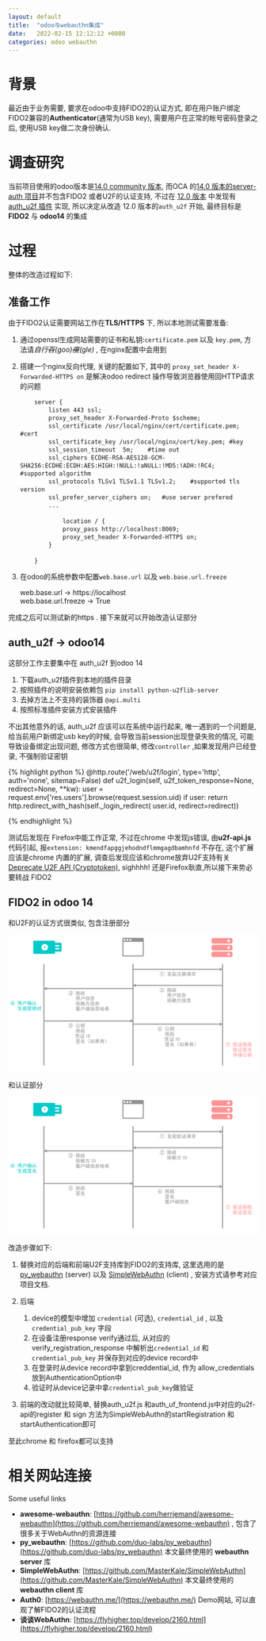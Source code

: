 ```yaml
---
layout: default
title:  "odoo与webauthn集成"
date:   2022-02-15 12:12:12 +0800
categories: odoo webauthn
---
```

# 背景

最近由于业务需要, 要求在odoo中支持FIDO2的认证方式, 即在用户账户绑定FIDO2兼容的**Authenticator**(通常为USB key), 需要用户在正常的帐号密码登录之后, 使用USB key做二次身份确认. 

# 调查研究

当前项目使用的odoo版本是[14.0 community 版本](https://nightly.odoo.com/14.0/nightly/), 而OCA 的[14.0 版本的server-auth 项目](https://github.com/OCA/server-auth/tree/14.0)并不包含FIDO2 或者U2F的认证支持, 不过在 [12.0 版本](https://github.com/OCA/server-auth/tree/12.0) 中发现有 [auth_u2f 插件](https://github.com/OCA/server-auth/tree/12.0/auth_u2f) 实现, 所以决定从改造 12.0 版本的`auth_u2f` 开始, 最终目标是**FIDO2** 与 **odoo14** 的集成

# 过程

整体的改造过程如下:

## 准备工作

由于FIDO2认证需要网站工作在**TLS/HTTPS** 下, 所以本地测试需要准备:

1. 通过openssl生成网站需要的证书和私钥:`certificate.pem` 以及 `key.pem`, 方法请*自行~~百~~(goo)~~度~~(gle)* , 在nginx配置中会用到  
2. 搭建一个nginx反向代理, 关键的配置如下, 其中的 `proxy_set_header X-Forwarded-HTTPS on` 是解决odoo redirect 操作导致浏览器使用回HTTP请求的问题

    ```nginx
        server {
            listen 443 ssl;
            proxy_set_header X-Forwarded-Proto $scheme;
            ssl_certificate /usr/local/nginx/cert/certificate.pem; #cert
            ssl_certificate_key /usr/local/nginx/cert/key.pem; #key
            ssl_session_timeout  5m;    #time out
            ssl_ciphers ECDHE-RSA-AES128-GCM-SHA256:ECDHE:ECDH:AES:HIGH:!NULL:!aNULL:!MD5:!ADH:!RC4;    #supported algorithm
            ssl_protocols TLSv1 TLSv1.1 TLSv1.2;    #supported tls version
            ssl_prefer_server_ciphers on;   #use server prefered
            ...

                location / {
                proxy_pass http://localhost:8069;
                proxy_set_header X-Forwarded-HTTPS on;
            }
        
        }
    ```


3. 在odoo的系统参数中配置`web.base.url` 以及 `web.base.url.freeze`
    
    web.base.url -> https://localhost  
    web.base.url.freeze -> True  

完成之后可以测试新的https . 接下来就可以开始改造认证部分

## auth_u2f -> odoo14

这部分工作主要集中在 auth_u2f 到odoo 14  
1. 下载auth_u2f插件到本地的插件目录  
2. 按照插件的说明安装依赖包 `pip install python-u2flib-server`  
3. 去掉方法上不支持的装饰器 `@api.multi`  
4. 按照标准插件安装方式安装插件

不出其他意外的话, auth_u2f 应该可以在系统中运行起来, 唯一遇到的一个问题是, 给当前用户新绑定usb key的时候, 会导致当前session出现登录失败的情况, 可能导致设备绑定出现问题, 修改方式也很简单, 修改`controller` ,如果发现用户已经登录, 不强制验证密钥

{% highlight python %}
    @http.route('/web/u2f/login', type='http', auth='none', sitemap=False)
    def u2f_login(self, u2f_token_response=None, redirect=None, **kw):
        user = request.env['res.users'].browse(request.session.uid)
        if user:
            return http.redirect_with_hash(self._login_redirect(
                user.id, redirect=redirect))   

{% endhighlight %}

测试后发现在 Firefox中能工作正常, 不过在chrome 中发现js错误, 由**u2f-api.js** 代码引起, 报`extension: kmendfapggjehodndflmmgagdbamhnfd` 不存在, 这个扩展应该是chrome 内置的扩展, 调查后发现应该和chrome放弃U2F支持有关 [Deprecate U2F API (Cryptotoken)](https://developer.chrome.com/blog/deps-rems-95/#deprecate-u2f-api-cryptotoken), sighhhh! 还是Firefox耿直,所以接下来势必要转战 FIDO2  

## FIDO2 in odoo 14

和U2F的认证方式很类似, 包含注册部分

![webauthn_reg](/assets/images/2021/2/webauthn_reg.png)  

和认证部分

![webauthn_auth](/assets/images/2021/2/webauthn_auth.png)  

改造步骤如下:
1. 替换对应的后端和前端U2F支持库到FIDO2的支持库, 这里选用的是 [py_webauthn][py_webauthn] (server) 以及 [SimpleWebAuthn][SimpleWebAuthn] (client) , 安装方式请参考对应项目文档.  
2. 后端  
    1. device的模型中增加 `credential` (可选), `credential_id` , 以及 `credential_pub_key` 字段
    2. 在设备注册response verify通过后, 从对应的verify_registration_response 中解析出`credential_id` 和 `credential_pub_key` 并保存到对应的device record中
    3. 在登录时从device record中拿到creddential_id, 作为 allow_credentials 放到AuthenticationOption中
    4. 验证时从device记录中拿`credential_pub_key`做验证

3. 前端的改动就比较简单, 替换auth_u2f.js 和auth_uf_frontend.js中对应的u2f-api的register 和 sign 方法为SimpleWebAuthn的startRegistration 和 startAuthentication即可

至此chrome 和 firefox都可以支持

# 相关网站连接

Some useful links

- **awesome-webauthn**: [https://github.com/herrjemand/awesome-webauthn](https://github.com/herrjemand/awesome-webauthn) , 包含了很多关于WebAuthn的资源连接
- **py_webauthn**: [https://github.com/duo-labs/py_webauthn](https://github.com/duo-labs/py_webauthn) 本文最终使用的 **webauthn server** 库
- **SimpleWebAuthn**: [https://github.com/MasterKale/SimpleWebAuthn](https://github.com/MasterKale/SimpleWebAuthn) 本文最终使用的 **webauthn client** 库
- **Auth0**: [https://webauthn.me/](https://webauthn.me/) Demo网站, 可以直观了解FIDO2的认证流程
- **谈谈WebAuthn**: [https://flyhigher.top/develop/2160.html](https://flyhigher.top/develop/2160.html)


[py_webauthn]: https://github.com/duo-labs/py_webauthn
[SimpleWebAuthn]: https://github.com/MasterKale/SimpleWebAuthn
